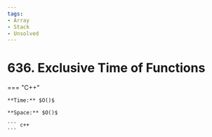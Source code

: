 ```yaml
---
tags:
- Array
- Stack
- Unsolved
---
```



# 636. Exclusive Time of Functions

=== "C++"

    **Time:** $O()$

    **Space:** $O()$

    ``` c++
    ```